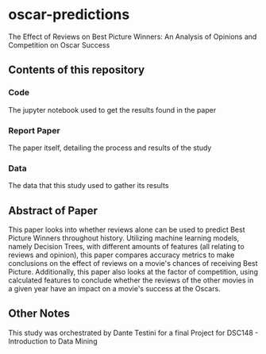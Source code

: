 # oscar-predictions
The Effect of Reviews on Best Picture Winners: An Analysis of Opinions and Competition on Oscar Success


## Contents of this repository

### Code 
The jupyter notebook used to get the results found in the paper
### Report Paper
The paper itself, detailing the process and results of the study
### Data
The data that this study used to gather its results


## Abstract of Paper
  This paper looks into whether reviews alone can be used to predict Best Picture Winners throughout history. Utilizing machine learning models, namely Decision Trees,  with different amounts of features (all relating to reviews and opinion), this paper compares accuracy metrics to make conclusions on the effect of reviews on a movie's chances of receiving Best Picture. Additionally, this paper also looks at the factor of competition, using calculated features to conclude whether the reviews of the other movies in a given year have an impact on a movie's success at the Oscars.

## Other Notes
This study was orchestrated by Dante Testini for a final Project for DSC148 - Introduction to Data Mining
